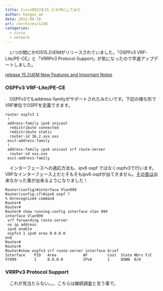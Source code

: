 ```yaml
---
title: Cisco892Jを15.2(4)Mにしてみた
author: kongou_ae
date: 2012-08-10
url: /archives/1240
categories:
  - cisco
  - network
---
```

</p> 

　いつの間にかIOS15.2(4)Mがリリースされていました。「OSPFv3 VRF-Lite/PE-CE」と「VRRPv3 Protocol Support」が気になったので早速アップデートしました。

[release 15.2(4)M New Features and Important Notes][1]

### OSPFv3 VRF-Lite/PE-CE

　OSPFv3でもaddress-familyがサポートされたみたいです。下記の様な形でVRF単位でOSPFを定義できます。

<pre><code>router ospfv3 1
 !
 address-family ipv6 unicast
  redistribute connected
  redistribute static
  router-id 36.2.xxx.xxx
 exit-address-family
 !
 address-family ipv6 unicast vrf route-server
  router-id xxx.xxx
 exit-address-family
</code></pre>

　インターフェースへの適応方法も、ipv6 ospf ではなくospfv3で行います。VRFなインターフェース上だとそもそもipv6 ospfが出てきません。<a href="https://aimless.jp/blog/blog/archives/748" title="OSPFv3はVRF未対応？" target="_blank">その昔は</a>出来なかった事が出来るようになりました！

<pre><code>Router(config)#interface Vlan999
Router(config-if)#ipv6 ospf ?
% Unrecognized command
Router# 
Router# 
Router# show running-config interface vlan 999
interface Vlan999
 vrf forwarding route-server
 no ip address
 ipv6 enable
 ospfv3 1 ipv6 area 0.0.0.0
end
Router# 
Router# 
Router#show ospfv3 vrf route-server interface brief 
Interface    PID   Area            AF         Cost  State Nbrs F/C
Vl999        1     0.0.0.0         IPv6       1     DOWN  0/0
</code></pre>

### VRRPv3 Protocol Support

　これが見当たらない。。。こちらは継続調査と言う事で。

 [1]: http://www.cisco.com/en/US/customer/docs/ios/15_2m_and_t/release/notes/152-4MNEWF.html "release 15.2(4)M New Features and Important Notes"